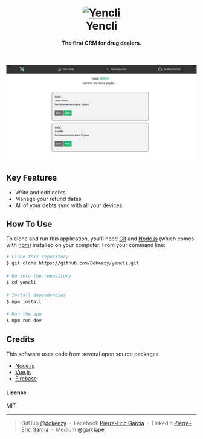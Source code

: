 <h1 align="center">
  <br>
  <a href="https://yencli.com/"><img src="https://yencli.com/assets/yencli-logo.png" alt="Yencli" width="200"></a>
  <br>
  Yencli
  <br>
</h1>

<h4 align="center">The first CRM for drug dealers.</h4>

<br>

![screenshot](./src/assets/yencli-screenshot.png)

## Key Features

* Write and edit debts
* Manage your refund dates
* All of your debts sync with all your devices


## How To Use

To clone and run this application, you'll need [Git](https://git-scm.com) and [Node.js](https://nodejs.org/en/download/) (which comes with [npm](http://npmjs.com)) installed on your computer. From your command line:

```bash
# Clone this repository
$ git clone https://github.com/Dokeezy/yencli.git

# Go into the repository
$ cd yencli

# Install dependencies
$ npm install

# Run the app
$ npm run dev
```

## Credits

This software uses code from several open source packages.

- [Node.js](https://nodejs.org/)
- [Vue.js](https://vuejs.org/)
- [Firebase](https://firebase.google.com/)

#### License

MIT

---

> GitHub [@dokeezy](https://github.com/Dokeezy) &nbsp;&middot;&nbsp;
> Facebook [Pierre-Eric Garcia](https://www.facebook.com/pierreeric.garcia.1) &nbsp;&middot;&nbsp;
> LinkedIn [Pierre-Eric Garcia](https://www.linkedin.com/in/pierre-eric-garcia) &nbsp;&middot;&nbsp;
> Medium [@garciape](https://medium.com/@garciape)
